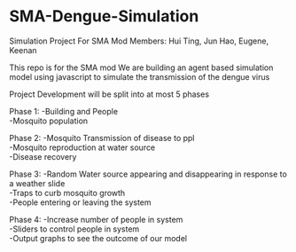 # SMA-Dengue-Simulation

Simulation Project For SMA Mod
Members: Hui Ting, Jun Hao, Eugene, Keenan

This repo is for the SMA mod
We are building an agent based simulation model using javascript to simulate the transmission of the dengue virus

Project Development will be split into at most 5 phases

Phase 1:
-Building and People <br/>
-Mosquito population <br/>

Phase 2:
-Mosquito Transmission of disease to ppl <br/>
-Mosquito reproduction at water source <br/>
-Disease recovery <br/>

Phase 3:
-Random Water source appearing and disappearing in response to a weather slide <br/>
-Traps to curb mosquito growth <br/>
-People entering or leaving the system <br/>

Phase 4:
-Increase number of people in system <br/>
-Sliders to control people in system <br/>
-Output graphs to see the outcome of our model <br/>
